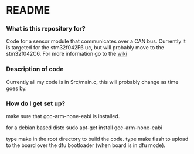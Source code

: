 # README #


### What is this repository for? ###

Code for a sensor module that communicates over a CAN bus. 
Currently it is targeted for the stm32f042F6 uc, but will probably move to the stm32f042C6.
For more information go to the [wiki](https://bitbucket.org/nebk/can-node/wiki/Home)

### Description of code ###

Currently all my code is in Src/main.c, this will probably change as time goes by.

### How do I get set up? ###

make sure that gcc-arm-none-eabi is installed.

for a debian based disto
        sudo apt-get install gcc-arm-none-eabi

type make in the root directory to build the code.
type make flash to upload to the board over the dfu bootloader (when board is in dfu mode).